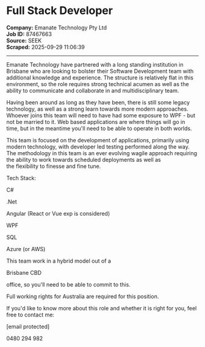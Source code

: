 # Full Stack Developer

**Company:** Emanate Technology Pty Ltd  
**Job ID:** 87467663  
**Source:** SEEK  
**Scraped:** 2025-09-29 11:06:39

---

Emanate Technology have partnered with a long standing institution in Brisbane who are looking to bolster their Software Development team with additional knowledge and experience. The structure is relatively flat in this environment, so the role requires strong technical acumen as well as the ability to communicate and collaborate in and multidisciplinary team.

Having been around as long as they have been, there is still some legacy technology, as well as a strong learn towards more modern approaches. Whoever joins this team will need to have had some exposure to WPF - but not be married to it. Web based applications are where things will go in time, but in the meantime you'll need to be able to operate in both worlds.

This team is focused on the development of applications, primarily using modern technology, with developer led testing performed along the way. The methodology in this team is an ever evolving wagile approach requiring the ability to work towards scheduled deployments as well as the flexibility to finesse and fine tune.

Tech Stack:

C#

.Net

Angular (React or Vue exp is considered)

WPF

SQL

Azure (or AWS)

This team work in a hybrid model out of a

Brisbane CBD

office, so you'll need to be able to commit to this.

Full working rights for Australia are required for this position.

If you'd like to know more about this role and whether it is right for you, feel free to contact me:

[email protected]

0480 294 982
